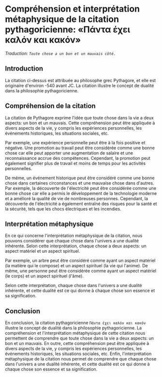 # Compréhension et interprétation métaphysique de la citation pythagoricienne: «Πάντα έχει καλόν και κακόν»

_Traduction: `Toute chose a un bon et un mauvais côté.`_

## Introduction

La citation ci-dessus est attribuée au philosophe grec Pythagore, et elle est originaire d'environ -540 avant JC. La citation illustre le concept de dualité dans la philosophie pythagoricienne.

## Compréhension de la citation

La citation de Pythagore exprime l'idée que toute chose dans la vie a deux aspects: un bon et un mauvais. Cette compréhension peut être appliquée à divers aspects de la vie, y compris les expériences personnelles, les événements historiques, les situations sociales, etc.

Par exemple, une expérience personnelle peut être à la fois positive et négative. Une promotion au travail peut être considérée comme une bonne chose car elle peut apporter une augmentation de salaire et une reconnaissance accrue des compétences. Cependant, la promotion peut également signifier plus de travail et moins de temps pour les activités personnelles.

De même, un événement historique peut être considéré comme une bonne chose dans certaines circonstances et une mauvaise chose dans d'autres. Par exemple, la découverte de l'électricité peut être considérée comme une bonne chose car elle a permis le développement de la technologie moderne et a amélioré la qualité de vie de nombreuses personnes. Cependant, la découverte de l'électricité a également entraîné des risques pour la santé et la sécurité, tels que les chocs électriques et les incendies.

## Interprétation métaphysique

En ce qui concerne l'interprétation métaphysique de la citation, nous pouvons considérer que chaque chose dans l'univers a une dualité inhérente. Selon cette interprétation, chaque chose a deux aspects: un aspect matériel et un aspect spirituel.

Par exemple, un arbre peut être considéré comme ayant un aspect matériel (la matière qui le compose) et un aspect spirituel (la vie qui l'anime). De même, une personne peut être considérée comme ayant un aspect matériel (le corps) et un aspect spirituel (l'âme).

Selon cette interprétation, chaque chose dans l'univers a une dualité inhérente, et cette dualité est ce qui donne à chaque chose son essence et sa signification.

## Conclusion

En conclusion, la citation pythagoricienne `Πάντα έχει καλόν και κακόν` illustre le concept de dualité dans la philosophie pythagoricienne. La compréhension et l'interprétation métaphysique de cette citation nous permettent de comprendre que toute chose dans la vie a deux aspects: un bon et un mauvais. En outre, cette compréhension peut être appliquée à divers aspects de la vie, y compris les expériences personnelles, les événements historiques, les situations sociales, etc. Enfin, l'interprétation métaphysique de la citation nous permet de comprendre que chaque chose dans l'univers a une dualité inhérente, et cette dualité est ce qui donne à chaque chose son essence et sa signification.